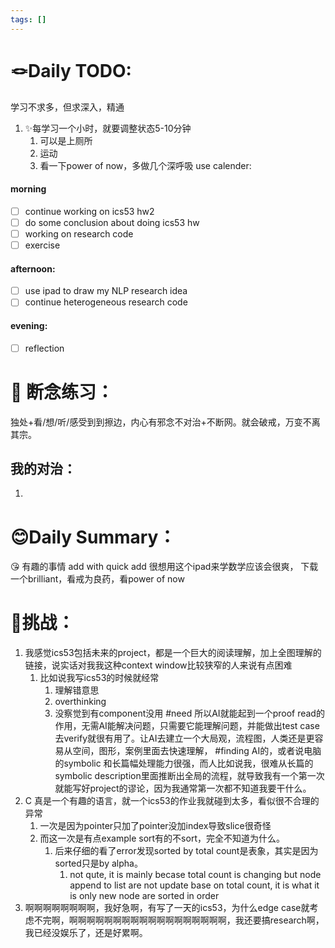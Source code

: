 ```yaml
---
tags: []
---
```


# 🪢Daily TODO: 
学习不求多，但求深入，精通
1. ✨每学习一个小时，就要调整状态5-10分钟
    1. 可以是上厕所
    2. 运动
    3. 看一下power of now，多做几个深呼吸
use calender:
#### morning
- [ ] continue working on ics53 hw2
- [ ] do some conclusion about doing ics53 hw
- [ ] working on research code 
- [ ] exercise
#### afternoon: 
- [ ] use ipad to draw my NLP research idea
- [ ] continue heterogeneous research code 
#### evening: 
- [ ] reflection 
# 💪 断念练习： 
独处+看/想/听/感受到到擦边，内心有邪念不对治+不断网。就会破戒，万变不离其宗。
## 我的对治：
1. 
# 😊Daily Summary：

😘 有趣的事情 add with quick add
很想用这个ipad来学数学应该会很爽， 下载一个brilliant，看戒为良药，看power of now
# 🤩挑战：
1. 我感觉ics53包括未来的project，都是一个巨大的阅读理解，加上全图理解的链接，说实话对我我这种context window比较狭窄的人来说有点困难
	1. 比如说我写ics53的时候就经常
		1. 理解错意思
		2. overthinking
 		3. 没察觉到有component没用
	#need 所以AI就能起到一个proof read的作用，无需AI能解决问题，只需要它能理解问题，并能做出test case去verify就很有用了。让AI去建立一个大局观，流程图，人类还是更容易从空间，图形，案例里面去快速理解，
	#finding AI的，或者说电脑的symbolic 和长篇幅处理能力很强，而人比如说我，很难从长篇的symbolic description里面推断出全局的流程，就导致我有一个第一次就能写好project的谬论，因为我通常第一次都不知道我要干什么。 
1. C 真是一个有趣的语言，就一个ics53的作业我就碰到太多，看似很不合理的异常
	1. 一次是因为pointer只加了pointer没加index导致slice很奇怪
	2. 而这一次是有点example sort有的不sort，完全不知道为什么。
		1. 后来仔细的看了error发现sorted by total count是表象，其实是因为sorted只是by alpha。
			1. not qute, it is mainly becase total count is changing but node append to list are not update base on total count, it is what it is only new node are sorted in order
2. 啊啊啊啊啊啊啊啊，我好急啊，有写了一天的ics53，为什么edge case就考虑不完啊，啊啊啊啊啊啊啊啊啊啊啊啊啊啊啊啊啊啊，我还要搞research啊，我已经没娱乐了，还是好累啊。